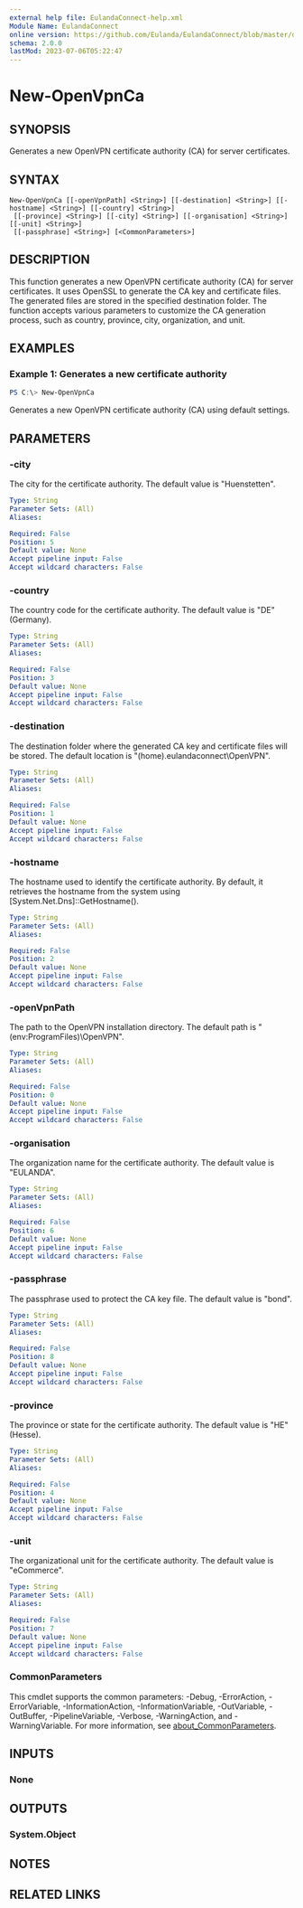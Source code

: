 ```yaml
---
external help file: EulandaConnect-help.xml
Module Name: EulandaConnect
online version: https://github.com/Eulanda/EulandaConnect/blob/master/docs/New-OpenVpnCa.md
schema: 2.0.0
lastMod: 2023-07-06T05:22:47
---
```


# New-OpenVpnCa

## SYNOPSIS
Generates a new OpenVPN certificate authority (CA) for server certificates.

## SYNTAX

```
New-OpenVpnCa [[-openVpnPath] <String>] [[-destination] <String>] [[-hostname] <String>] [[-country] <String>]
 [[-province] <String>] [[-city] <String>] [[-organisation] <String>] [[-unit] <String>]
 [[-passphrase] <String>] [<CommonParameters>]
```

## DESCRIPTION
This function generates a new OpenVPN certificate authority (CA) for server certificates. It uses OpenSSL to generate the CA key and certificate files. The generated files are stored in the specified destination folder. The function accepts various parameters to customize the CA generation process, such as country, province, city, organization, and unit. 

## EXAMPLES

### Example 1: Generates a new certificate authority
```powershell
PS C:\> New-OpenVpnCa
```

Generates a new OpenVPN certificate authority (CA) using default settings.

## PARAMETERS

### -city
The city for the certificate authority. The default value is "Huenstetten".

```yaml
Type: String
Parameter Sets: (All)
Aliases:

Required: False
Position: 5
Default value: None
Accept pipeline input: False
Accept wildcard characters: False
```

### -country
The country code for the certificate authority. The default value is "DE" (Germany).

```yaml
Type: String
Parameter Sets: (All)
Aliases:

Required: False
Position: 3
Default value: None
Accept pipeline input: False
Accept wildcard characters: False
```

### -destination
The destination folder where the generated CA key and certificate files will be stored. The default location is "$($home)\.eulandaconnect\OpenVPN".

```yaml
Type: String
Parameter Sets: (All)
Aliases:

Required: False
Position: 1
Default value: None
Accept pipeline input: False
Accept wildcard characters: False
```

### -hostname
The hostname used to identify the certificate authority. By default, it retrieves the hostname from the system using [System.Net.Dns]::GetHostname().

```yaml
Type: String
Parameter Sets: (All)
Aliases:

Required: False
Position: 2
Default value: None
Accept pipeline input: False
Accept wildcard characters: False
```

### -openVpnPath
The path to the OpenVPN installation directory. The default path is "$($env:ProgramFiles)\OpenVPN".

```yaml
Type: String
Parameter Sets: (All)
Aliases:

Required: False
Position: 0
Default value: None
Accept pipeline input: False
Accept wildcard characters: False
```

### -organisation
The organization name for the certificate authority. The default value is "EULANDA".

```yaml
Type: String
Parameter Sets: (All)
Aliases:

Required: False
Position: 6
Default value: None
Accept pipeline input: False
Accept wildcard characters: False
```

### -passphrase
The passphrase used to protect the CA key file. The default value is "bond".

```yaml
Type: String
Parameter Sets: (All)
Aliases:

Required: False
Position: 8
Default value: None
Accept pipeline input: False
Accept wildcard characters: False
```

### -province
The province or state for the certificate authority. The default value is "HE" (Hesse).

```yaml
Type: String
Parameter Sets: (All)
Aliases:

Required: False
Position: 4
Default value: None
Accept pipeline input: False
Accept wildcard characters: False
```

### -unit
The organizational unit for the certificate authority. The default value is "eCommerce".

```yaml
Type: String
Parameter Sets: (All)
Aliases:

Required: False
Position: 7
Default value: None
Accept pipeline input: False
Accept wildcard characters: False
```

### CommonParameters
This cmdlet supports the common parameters: -Debug, -ErrorAction, -ErrorVariable, -InformationAction, -InformationVariable, -OutVariable, -OutBuffer, -PipelineVariable, -Verbose, -WarningAction, and -WarningVariable. For more information, see [about_CommonParameters](http://go.microsoft.com/fwlink/?LinkID=113216).

## INPUTS

### None

## OUTPUTS

### System.Object
## NOTES

## RELATED LINKS

